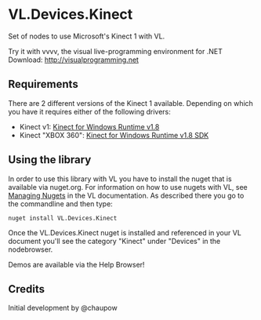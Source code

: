 # VL.Devices.Kinect
Set of nodes to use Microsoft's Kinect 1 with VL.

Try it with vvvv, the visual live-programming environment for .NET  
Download: http://visualprogramming.net

## Requirements
There are 2 different versions of the Kinect 1 available. Depending on which you have it requires either of the following drivers:
* Kinect v1: [Kinect for Windows Runtime v1.8](http://www.microsoft.com/en-us/download/details.aspx?id=40277)
* Kinect "XBOX 360": [Kinect for Windows Runtime v1.8 SDK](https://www.microsoft.com/en-us/download/details.aspx?id=40278)

## Using the library
In order to use this library with VL you have to install the nuget that is available via nuget.org. For information on how to use nugets with VL, see [Managing Nugets](https://thegraybook.vvvv.org/reference/libraries/dependencies.html#manage-nugets) in the VL documentation. As described there you go to the commandline and then type:

    nuget install VL.Devices.Kinect

Once the VL.Devices.Kinect nuget is installed and referenced in your VL document you'll see the category "Kinect" under "Devices" in the nodebrowser. 

Demos are available via the Help Browser!

## Credits
Initial development by @chaupow
